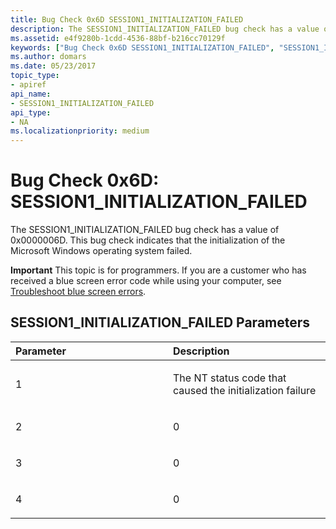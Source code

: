 ```yaml
---
title: Bug Check 0x6D SESSION1_INITIALIZATION_FAILED
description: The SESSION1_INITIALIZATION_FAILED bug check has a value of 0x0000006D. This bug check indicates that the initialization of the Microsoft Windows operating system failed.
ms.assetid: e4f9280b-1cdd-4536-88bf-b216cc70129f
keywords: ["Bug Check 0x6D SESSION1_INITIALIZATION_FAILED", "SESSION1_INITIALIZATION_FAILED"]
ms.author: domars
ms.date: 05/23/2017
topic_type:
- apiref
api_name:
- SESSION1_INITIALIZATION_FAILED
api_type:
- NA
ms.localizationpriority: medium
---
```


# Bug Check 0x6D: SESSION1\_INITIALIZATION\_FAILED


The SESSION1\_INITIALIZATION\_FAILED bug check has a value of 0x0000006D. This bug check indicates that the initialization of the Microsoft Windows operating system failed.

**Important** This topic is for programmers. If you are a customer who has received a blue screen error code while using your computer, see [Troubleshoot blue screen errors](https://windows.microsoft.com/windows-10/troubleshoot-blue-screen-errors).

## SESSION1\_INITIALIZATION\_FAILED Parameters


<table>
<colgroup>
<col width="50%" />
<col width="50%" />
</colgroup>
<thead>
<tr class="header">
<th align="left">Parameter</th>
<th align="left">Description</th>
</tr>
</thead>
<tbody>
<tr class="odd">
<td align="left"><p>1</p></td>
<td align="left"><p>The NT status code that caused the initialization failure</p></td>
</tr>
<tr class="even">
<td align="left"><p>2</p></td>
<td align="left"><p>0</p></td>
</tr>
<tr class="odd">
<td align="left"><p>3</p></td>
<td align="left"><p>0</p></td>
</tr>
<tr class="even">
<td align="left"><p>4</p></td>
<td align="left"><p>0</p></td>
</tr>
</tbody>
</table>

 

 

 




